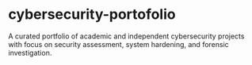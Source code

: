 # cybersecurity-portofolio
A curated portfolio of academic and independent cybersecurity projects with focus on security assessment, system hardening, and forensic investigation.
